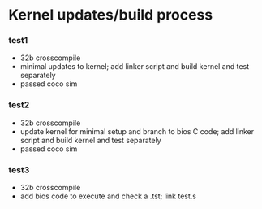 # Kernel updates/build process

### test1
   * 32b crosscompile
   * minimal updates to kernel; add linker script and build kernel and test separately
   * passed coco sim

### test2
   * 32b crosscompile
   * update kernel for minimal setup and branch to bios C code; add linker script and build kernel and test separately
   * passed coco sim

### test3
   * 32b crosscompile
   * add bios code to execute and check a .tst; link test.s
